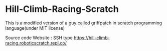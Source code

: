 # Hill-Climb-Racing-Scratch

This is a modified version
of a guy called griffpatch in
scratch programming language(under MIT license)

Source code 
Website : SSH type
https://hill-climb-racing.roboticscratch.repl.co/
